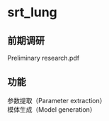 # srt_lung
## 前期调研
Preliminary research.pdf
## 功能
参数提取（Parameter extraction）\
模体生成（Model generation）
